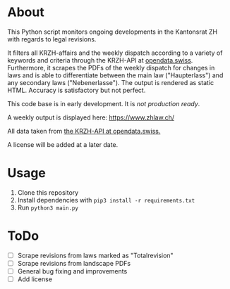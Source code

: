 # About

This Python script monitors ongoing developments in the Kantonsrat ZH with regards to legal revisions.

It filters all KRZH-affairs and the weekly dispatch according to a variety of keywords and criteria through the KRZH-API at [opendata.swiss](https://opendata.swiss/de). Furthermore, it scrapes the PDFs of the weekly dispatch for changes in laws and is able to differentiate between the main law ("Haupterlass") and any secondary laws ("Nebenerlasse"). The output is rendered as static HTML. Accuracy is satisfactory but not perfect.

This code base is in early development. It is *not production ready*.

A weekly output is displayed here: https://www.zhlaw.ch/

All data taken from [the KRZH-API at opendata.swiss.](https://opendata.swiss/en/dataset/web-service-des-geschaftsverwaltungssystems-des-kantonsrates-des-kantons-zurich)

A license will be added at a later date.

# Usage

1. Clone this repository
2. Install dependencies with `pip3 install -r requirements.txt`
3. Run `python3 main.py`
# ToDo

- [ ] Scrape revisions from laws marked as "Totalrevision"
- [ ] Scrape revisions from landscape PDFs
- [ ] General bug fixing and improvements
- [ ] Add license
